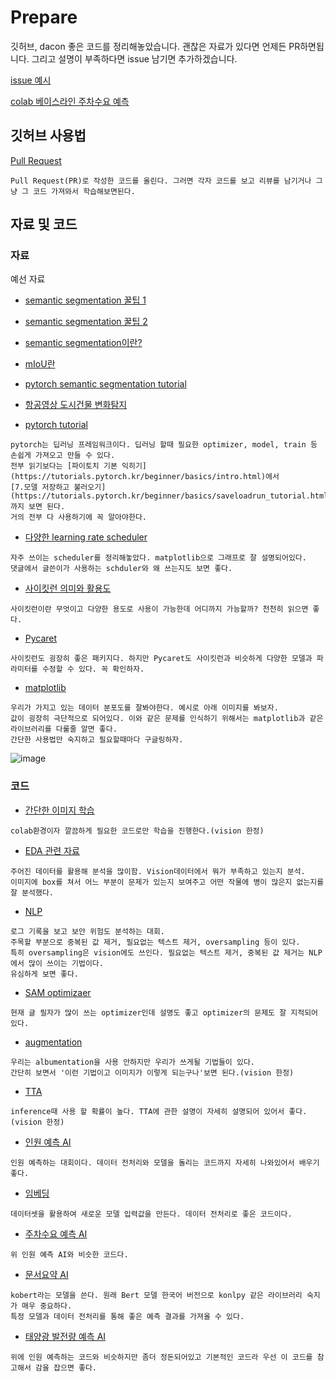 # Prepare
깃허브, dacon 좋은 코드를 정리해놓았습니다. 괜찮은 자료가 있다면 언제든 PR하면됩니다. 그리고 설명이 부족하다면 issue 남기면 추가하겠습니다. 

[issue 예시](https://github.com/AI-in-DIDC/Prepare/issues/1)

[colab 베이스라인 주차수요 예측](https://colab.research.google.com/github/cjfghk5697/anomaly-detection-competition/blob/main/%5B%EB%B2%A0%EC%9D%B4%EC%8A%A4%EB%9D%BC%EC%9D%B8_%EC%BD%94%EB%93%9C%5D_%EB%A6%AC%EB%8D%94%EB%B3%B4%EB%93%9C%EC%97%90_%EC%A0%9C%EC%B6%9C%ED%95%98%EB%8A%94_%EB%B0%A9%EB%B2%95_(%EB%9E%9C%EB%8D%A4%ED%8F%AC%EB%A0%88%EC%8A%A4%ED%8A%B8).ipynb)

## 깃허브 사용법
[Pull Request](https://wayhome25.github.io/git/2017/07/08/git-first-pull-request-story/)
```
Pull Request(PR)로 작성한 코드를 올린다. 그러면 각자 코드를 보고 리뷰를 남기거나 그냥 그 코드 가져와서 학습해보면된다.
```
## 자료 및 코드

### 자료
예선 자료
* [semantic segmentation 꿀팁 1](https://modernflow.tistory.com/122)
* [semantic segmentation 꿀팁 2](https://modernflow.tistory.com/123)
* [semantic segmentation이란?](https://dacon.io/en/forum/405807)
* [mIoU란](https://gaussian37.github.io/vision-segmentation-miou/)
* [pytorch semantic segmentation tutorial](https://pytorch.org/tutorials/intermediate/torchvision_tutorial.html)
* [항공영상 도시건물 변화탐지](https://www.youtube.com/watch?v=KzAcbbqbOsg)

* [pytorch tutorial](https://tutorials.pytorch.kr/beginner/basics/intro.html)
```
pytorch는 딥러닝 프레임워크이다. 딥러닝 할때 필요한 optimizer, model, train 등 손쉽게 가져오고 만들 수 있다. 
전부 읽기보다는 [파이토치 기본 익히기](https://tutorials.pytorch.kr/beginner/basics/intro.html)에서 
[7.모델 저장하고 불러오기](https://tutorials.pytorch.kr/beginner/basics/saveloadrun_tutorial.html)
까지 보면 된다.
거의 전부 다 사용하기에 꼭 알아야한다.
```
* [다양한 learning rate scheduler](https://dacon.io/competitions/official/235697/codeshare/2373?page=1&dtype=recent)
```
자주 쓰이는 scheduler를 정리해놓았다. matplotlib으로 그래프로 잘 설명되어있다. 
댓글에서 글쓴이가 사용하는 schduler와 왜 쓰는지도 보면 좋다.
```

* [사이킷런 의미와 활용도](https://engineer-mole.tistory.com/16)
```
사이킷런이란 무엇이고 다양한 용도로 사용이 가능한데 어디까지 가능할까? 천천히 읽으면 좋다.
```

* [Pycaret](https://minimin2.tistory.com/137)
```
사이킷런도 굉장히 좋은 패키지다. 하지만 Pycaret도 사이킷런과 비슷하게 다양한 모델과 파라미터를 수정할 수 있다. 꼭 확인하자.
```

* [matplotlib](https://wikidocs.net/124976)
```
우리가 가지고 있는 데이터 분포도를 잘봐야한다. 예시로 아래 이미지를 봐보자. 
값이 굉장히 극단적으로 되어있다. 이와 같은 문제를 인식하기 위해서는 matplotlib과 같은 라이브러리를 다룰줄 알면 좋다. 
간단한 사용법만 숙지하고 필요할때마다 구글링하자.
```
![image](https://user-images.githubusercontent.com/80466735/193048861-3ab9008d-35b5-482d-9480-c7bc77ec6cb3.png)


### 코드

* [간단한 이미지 학습](https://dacon.io/competitions/official/235870/codeshare/4171?page=3&dtype=recent)
```
colab환경이자 깔끔하게 필요한 코드로만 학습을 진행한다.(vision 한정)
```
* [EDA 관련 자료](https://dacon.io/competitions/official/235870/codeshare/4213?page=1&dtype=recent)
```
주어진 데이터를 활용해 분석을 많이함. Vision데이터에서 뭐가 부족하고 있는지 분석. 
이미지에 box를 쳐서 어느 부분이 문제가 있는지 보여주고 어떤 작물에 병이 많은지 없는지를 잘 분석했다.
```
* [NLP](https://dacon.io/competitions/official/235717/codeshare/2674?page=1&dtype=recent)
```
로그 기록을 보고 보안 위험도 분석하는 대회. 
주목할 부분으로 중복된 값 제거, 필요없는 텍스트 제거, oversampling 등이 있다.
특히 oversampling은 vision에도 쓰인다. 필요없는 텍스트 제거, 중복된 값 제거는 NLP에서 많이 쓰이는 기법이다. 
유심하게 보면 좋다.
```

* [SAM optimizaer](https://dacon.io/competitions/official/235697/codeshare/2370?page=2&dtype=recent)
```
현재 글 필자가 많이 쓰는 optimizer인데 설명도 좋고 optimizer의 문제도 잘 지적되어 있다.
```

* [augmentation](https://dacon.io/competitions/official/235697/codeshare/2360?page=3&dtype=recent)
```
우리는 albumentation을 사용 안하지만 우리가 쓰게될 기법들이 있다. 
간단히 보면서 '이런 기법이고 이미지가 이렇게 되는구나'보면 된다.(vision 한정)
```
* [TTA](https://dacon.io/competitions/official/235697/codeshare/2361?page=3&dtype=recent)
```
inference때 사용 할 확률이 높다. TTA에 관한 설명이 자세히 설명되어 있어서 좋다.(vision 한정)
```

* [인원 예측 AI](https://dacon.io/competitions/official/235743/codeshare/2983?page=1&dtype=recent)

```
인원 예측하는 대회이다. 데이터 전처리와 모델을 돌리는 코드까지 자세히 나와있어서 배우기 좋다.
```

* [임베딩](https://dacon.io/competitions/official/235743/codeshare/2817?page=2&dtype=recent)

```
데이터셋을 활용하여 새로운 모델 입력값을 만든다. 데이터 전처리로 좋은 코드이다.
```


* [주차수요 예측 AI](https://dacon.io/competitions/official/235745/codeshare/3015?page=1&dtype=recent)
```
위 인원 예측 AI와 비슷한 코드다.
```

* [문서요약 AI](https://dacon.io/competitions/official/235829/codeshare/4047?page=1&dtype=recent)
```
kobert라는 모델을 쓴다. 원래 Bert 모델 한국어 버전으로 konlpy 같은 라이브러리 숙지가 매우 중요하다. 
특정 모델과 데이터 전처리를 통해 좋은 예측 결과를 가져올 수 있다.
```

* [태양광 발전량 예측 AI](https://dacon.io/competitions/official/235680/codeshare/2033?page=1&dtype=recent)
```
위에 인원 예측하는 코드와 비슷하지만 좀더 정돈되어있고 기본적인 코드라 우선 이 코드를 참고해서 감을 잡으면 좋다.
```
